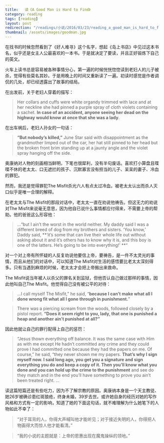 ```yaml
---
title:   读《A Good Man is Hard to Find》   
category: reading   
tags: [reading]  
layout: post  
redirection: "/readings/小说/2016/03/23/reading_a_good_man_is_hard_to_find"
thumbnail: /assets/images/goodman.jpg
---
```


在找书的时候忽然看到了《好人难寻》这个名字，想起《岛上书店》中见过这本书名，似乎还是女主人公最喜欢的一本书。于是就决定了要读，并且正好锻炼下自己的英文。


火车上读书总是容易被各种事情分心，第一遍的时候恍恍惚惚读到老妇人的儿子被杀，觉得有些莫名其妙。于是用晚上的时间又重新读了一遍。初读时感觉是作者调侃的几处，却已经透露出了故事的结局。

在出发前，关于老妇人穿着的描写：

> Her collars and cuffs were white organdy trimmed with lace and at her neckline she had pinned a purple spray of cloth violets containing a sachet. **In case of an accident, anyone seeing her dead on the highway would know at once that she was a lady**. 

在出车祸后，老妇人孙女的一句话：

> **“But nobody’s killed,”** June Star said with disappointment as the grandmother limped out of the car, her hat still pinned to her head but the broken front brim standing up at a jaunty angle and the violet spray hanging off the side.

奥康纳对人物的刻画相当鲜明，下笔也很犀利，没有半句废话。喜欢打小算盘且喋喋不休的老太太、口无遮拦的孩子、沉默寡言没有担当的儿子、呆呆的妻子、冷血的罪犯。

然而，我还是觉得罪犯The Misfit杀光六人有点太过冷血，被老太太认出而杀人灭口似乎是唯一合理的解释。

在老太太与The Misfit的那段对话中，老太太一直在劝说他祷告。但这无力的劝说对The Misfit来说毫无意思，因为他自已说什么事情都应付得来，不需要上帝的帮助。他的爸爸这么形容他：

> ...“but I ain’t the worst in the world neither. My daddy said I was a different breed of dog from my brothers and sisters. ‘You know,’ Daddy said, **‘it’s some that can live their whole life out without asking about it and it’s others has to know why it is, and this boy is one of the latters. He’s going to be into everything!’ **“


对一个对上帝有所怀疑的人反复劝说他要信上帝，要祷告，是一件不太灵光的事情，而且从他们的对话中，可以知道The Misfit对生活的感悟要比老太太深刻得多。只有当遇到麻烦的时候，老太太才会把上帝搬出来救命。

The Misfit说当年被人以杀父的罪名关到监狱，但他否认自己做过那样的事情，因此他叫自己The Misfit。他觉得自己没有被公平的对待：

> ...I call myself The Misfit,” he said, “**because I can’t make what all I done wrong fit what all I gone through in punishment.**” 

>There was a piercing scream from the woods, followed closely by a pistol report. **“Does it seem right to you, lady, that one is punished a heap and another ain’t punished at all?”**



因此他就让自己的罪行配得上自己的惩罚：

> “Jesus thown everything off balance. It was the same case with Him as with me except He hadn’t committed any crime and they could prove I had committed one because they had the papers on me. Of course,” he said, “they never shown me my papers. **That’s why I sign myself now. I said long ago, you get you a signature and sign everything you do and keep a copy of it. Then you’ll know what you done and you can hold up the crime to the punishment** and see do they match and in the end you’ll have something to prove you ain’t been treated right. ...

读这篇短篇还是有些吃力，因为不了解宗教的原因。奥康纳本身是一个天主教徒、她26岁被确诊患红斑狼疮，终身未婚，39岁去世。或许她自身的经历对她的写作风格和方式有一定的影响，知道了她的下面这句话，就不难理解为什么她笔下的人物如此不幸了：


> “对于耳背的人，你得大声喊叫他才能听见；对于接近失明的人，你得把人物画得大而惊人他才能看清。”

> “我的小说的主题就是：上帝的恩惠出现在魔鬼操纵的领地。”



 


